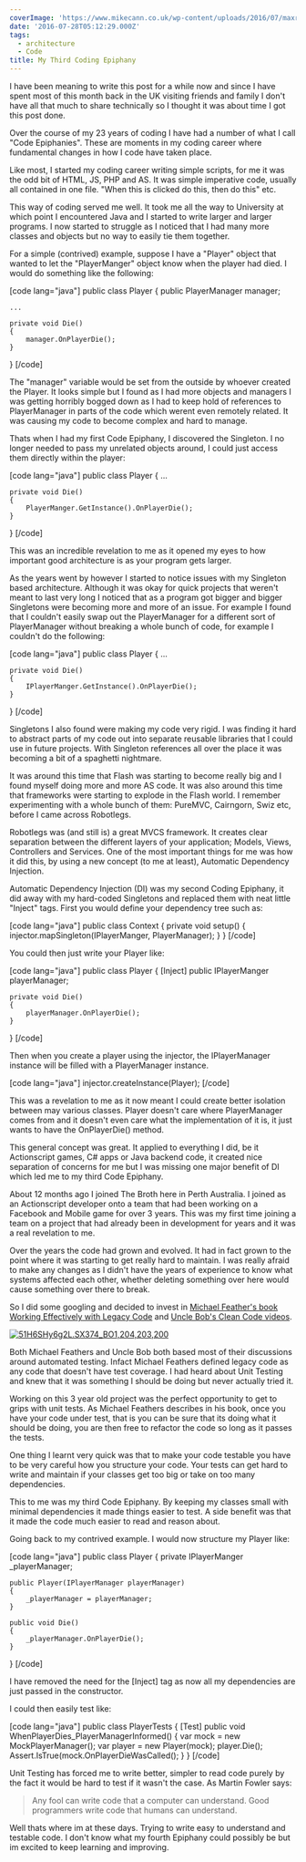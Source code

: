 ```yaml
---
coverImage: 'https://www.mikecann.co.uk/wp-content/uploads/2016/07/maxresdefault.jpg'
date: '2016-07-28T05:12:29.000Z'
tags:
  - architecture
  - Code
title: My Third Coding Epiphany
---
```


I have been meaning to write this post for a while now and since I have spent most of this month back in the UK visiting friends and family I don't have all that much to share technically so I thought it was about time I got this post done.

Over the course of my 23 years of coding I have had a number of what I call "Code Epiphanies". These are moments in my coding career where fundamental changes in how I code have taken place.

<!-- more -->

Like most, I started my coding career writing simple scripts, for me it was the odd bit of HTML, JS, PHP and AS. It was simple imperative code, usually all contained in one file. "When this is clicked do this, then do this" etc.

This way of coding served me well. It took me all the way to University at which point I encountered Java and I started to write larger and larger programs. I now started to struggle as I noticed that I had many more classes and objects but no way to easily tie them together.

For a simple (contrived) example, suppose I have a "Player" object that wanted to let the "PlayerManger" object know when the player had died. I would do something like the following:

[code lang="java"]
public class Player
{
public PlayerManager manager;

    ...

    private void Die()
    {
        manager.OnPlayerDie();
    }

}
[/code]

The "manager" variable would be set from the outside by whoever created the Player. It looks simple but I found as I had more objects and managers I was getting horribly bogged down as I had to keep hold of references to PlayerManager in parts of the code which werent even remotely related. It was causing my code to become complex and hard to manage.

Thats when I had my first Code Epiphany, I discovered the Singleton. I no longer needed to pass my unrelated objects around, I could just access them directly within the player:

[code lang="java"]
public class Player
{
...

    private void Die()
    {
        PlayerManger.GetInstance().OnPlayerDie();
    }

}
[/code]

This was an incredible revelation to me as it opened my eyes to how important good architecture is as your program gets larger.

As the years went by however I started to notice issues with my Singleton based architecture. Although it was okay for quick projects that weren't meant to last very long I noticed that as a program got bigger and bigger Singletons were becoming more and more of an issue. For example I found that I couldn't easily swap out the PlayerManager for a different sort of PlayerManager without breaking a whole bunch of code, for example I couldn't do the following:

[code lang="java"]
public class Player
{
...

    private void Die()
    {
        IPlayerManger.GetInstance().OnPlayerDie();
    }

}
[/code]

Singletons I also found were making my code very rigid. I was finding it hard to abstract parts of my code out into separate reusable libraries that I could use in future projects. With Singleton references all over the place it was becoming a bit of a spaghetti nightmare.

It was around this time that Flash was starting to become really big and I found myself doing more and more AS code. It was also around this time that frameworks were starting to explode in the Flash world. I remember experimenting with a whole bunch of them: PureMVC, Cairngorn, Swiz etc, before I came across Robotlegs.

Robotlegs was (and still is) a great MVCS framework. It creates clear separation between the different layers of your application; Models, Views, Controllers and Services. One of the most important things for me was how it did this, by using a new concept (to me at least), Automatic Dependency Injection.

Automatic Dependency Injection (DI) was my second Coding Epiphany, it did away with my hard-coded Singletons and replaced them with neat little "Inject" tags. First you would define your dependency tree such as:

[code lang="java"]
public class Context
{
private void setup()
{
injector.mapSingleton(IPlayerManger, PlayerManager);
}
}
[/code]

You could then just write your Player like:

[code lang="java"]
public class Player
{
[Inject]
public IPlayerManger playerManager;

    private void Die()
    {
    	playerManager.OnPlayerDie();
    }

}
[/code]

Then when you create a player using the injector, the IPlayerManager instance will be filled with a PlayerManager instance.

[code lang="java"]
injector.createInstance(Player);
[/code]

This was a revelation to me as it now meant I could create better isolation between may various classes. Player doesn't care where PlayerManager comes from and it doesn't even care what the implementation of it is, it just wants to have the OnPlayerDie() method.

This general concept was great. It applied to everything I did, be it Actionscript games, C# apps or Java backend code, it created nice separation of concerns for me but I was missing one major benefit of DI which led me to my third Code Epiphany.

About 12 months ago I joined The Broth here in Perth Australia. I joined as an Actionscript developer onto a team that had been working on a Facebook and Mobile game for over 3 years. This was my first time joining a team on a project that had already been in development for years and it was a real revelation to me.

Over the years the code had grown and evolved. It had in fact grown to the point where it was starting to get really hard to maintain. I was really afraid to make any changes as I didn't have the years of experience to know what systems affected each other, whether deleting something over here would cause something over there to break.

So I did some googling and decided to invest in [Michael Feather's book Working Effectively with Legacy Code](https://www.amazon.com/Working-Effectively-Legacy-Michael-Feathers/dp/0131177052) and [Uncle Bob's Clean Code videos](https://cleancoders.com/videos).

[![51H6SHy6g2L._SX374_BO1,204,203,200_](https://www.mikecann.co.uk/wp-content/uploads/2016/07/51H6SHy6g2L._SX374_BO1204203200_.jpg)](https://www.mikecann.co.uk/wp-content/uploads/2016/07/51H6SHy6g2L._SX374_BO1204203200_.jpg)

Both Michael Feathers and Uncle Bob both based most of their discussions around automated testing. Infact Michael Feathers defined legacy code as any code that doesn't have test coverage. I had heard about Unit Testing and knew that it was something I should be doing but never actually tried it.

Working on this 3 year old project was the perfect opportunity to get to grips with unit tests. As Michael Feathers describes in his book, once you have your code under test, that is you can be sure that its doing what it should be doing, you are then free to refactor the code so long as it passes the tests.

One thing I learnt very quick was that to make your code testable you have to be very careful how you structure your code. Your tests can get hard to write and maintain if your classes get too big or take on too many dependencies.

This to me was my third Code Epiphany. By keeping my classes small with minimal dependencies it made things easier to test. A side benefit was that it made the code much easier to read and reason about.

Going back to my contrived example. I would now structure my Player like:

[code lang="java"]
public class Player
{
private IPlayerManger \_playerManager;

    public Player(IPlayerManager playerManager)
    {
    	_playerManager = playerManager;
    }

    public void Die()
    {
    	_playerManager.OnPlayerDie();
    }

}
[/code]

I have removed the need for the [Inject] tag as now all my dependencies are just passed in the constructor.

I could then easily test like:

[code lang="java"]
public class PlayerTests
{
[Test]
public void WhenPlayerDies_PlayerManagerInformed()
{
var mock = new MockPlayerManager();
var player = new Player(mock);
player.Die();
Assert.IsTrue(mock.OnPlayerDieWasCalled();
}
}
[/code]

Unit Testing has forced me to write better, simpler to read code purely by the fact it would be hard to test if it wasn't the case. As Martin Fowler says:

> Any fool can write code that a computer can understand. Good programmers write code that humans can understand.

Well thats where im at these days. Trying to write easy to understand and testable code. I don't know what my fourth Epiphany could possibly be but im excited to keep learning and improving.
